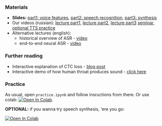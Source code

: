 ### Materials
  * __Slides:__ [part1: voice features](https://github.com/yandexdataschool/nlp_course/blob/2019/resources/slides/ASR%20Presentation%20P1.pdf), [part2: speech recognition](https://github.com/yandexdataschool/nlp_course/blob/2019/resources/slides/ASR%20presentation%20P2.pdf), [part3: synthesis](https://github.com/yandexdataschool/nlp_course/blob/2019/resources/slides/TTS-shad.pdf)
 * Our videos (russian): [lecture part1](https://yadi.sk/i/PRRQpGzRtUDFUg), [lecture part2](https://yadi.sk/i/VvqYneX2G2bWlw), [lecture part3](https://yadi.sk/i/FSmnyix_qpnAyw) [seminar](https://yadi.sk/i/qaIGDE1G7t4Elg), [optional TTS practice](https://yadi.sk/i/z-MKRLtYmaJqCg)
 * Alternative lectures (english):
     * historical overview of ASR - [video](https://www.youtube.com/watch?v=q67z7PTGRi8)
     * end-to-end neural ASR - [video](https://www.youtube.com/watch?v=3MjIkWxXigM)
 
 
### Further reading
 * Interactive explanation of CTC loss - [blog post](https://www.youtube.com/watch?v=3MjIkWxXigM)
* Interactive demo of how human throat produces sound - [click here](https://dood.al/pinktrombone/)

 
### Practice

As usual, open `practice.ipynb` and follow insructions from there. Or use colab: [![Open In Colab](https://colab.research.google.com/assets/colab-badge.svg)](https://colab.research.google.com/github/yandexdataschool/practical_dl/blob/fall22/week09_speech/practice.ipynb).


__OPTIONAL:__ if you wanna try speech synthesis, 'ere you go:

[![Open In Colab](https://colab.research.google.com/assets/colab-badge.svg)](https://colab.research.google.com/github/yandexdataschool/practical_dl/blob/fall21/week09_speech/optional_tts.ipynb)


